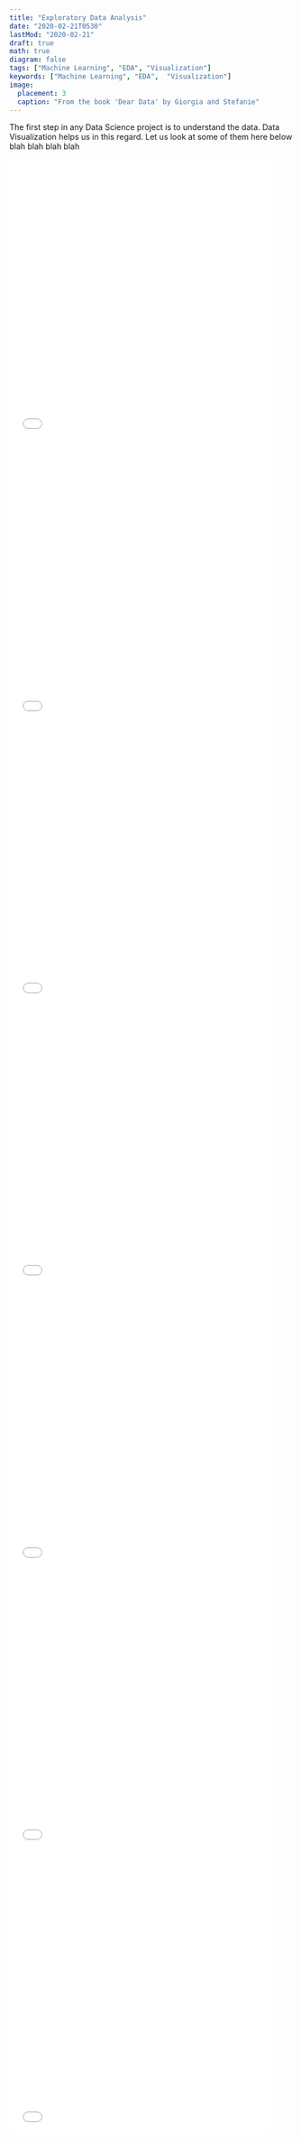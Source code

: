 ```yaml
---
title: "Exploratory Data Analysis"
date: "2020-02-21T0530"
lastMod: "2020-02-21"
draft: true
math: true
diagram: false
tags: ["Machine Learning", "EDA", "Visualization"]
keywords: ["Machine Learning", "EDA",  "Visualization"]
image: 
  placement: 3 
  caption: "From the book 'Dear Data' by Giorgia and Stefanie"
---
```


The first step in any Data Science project is to understand the data. Data Visualization helps us in this regard. Let us look at some of them here below blah blah blah blah 

<iframe
       src="./bar.abc"
       width="92%"
       height="500px"
       style="border:none;">
 </iframe>

 <iframe
       src="./vplot.abc"
       width="92%"
       height="500px"
       style="border:none;">
 </iframe>

 <iframe
       src="./bar.abc"
       width="92%"
       height="500px"
       style="border:none;">
 </iframe>

 <iframe
       src="./bar.abc"
       width="92%"
       height="500px"
       style="border:none;">
 </iframe>

 <iframe
       src="./bar.abc"
       width="92%"
       height="500px"
       style="border:none;">
 </iframe>

 <iframe
       src="./bar.abc"
       width="92%"
       height="500px"
       style="border:none;">
 </iframe>

 <iframe
       src="./bar.abc"
       width="92%"
       height="500px"
       style="border:none;">
 </iframe>

